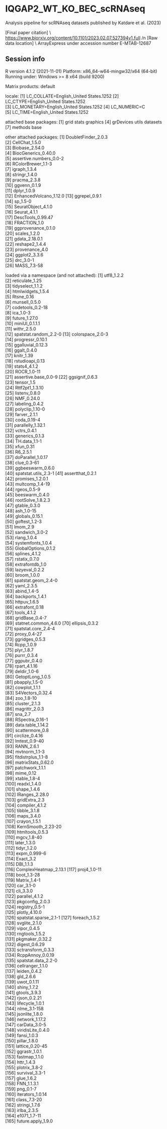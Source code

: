 # IQGAP2_WT_KO_BEC_scRNAseq
Analysis pipeline for scRNAseq datasets published by Katdare et al. (2023)

[Final paper citation] \ https://www.biorxiv.org/content/10.1101/2023.02.07.527394v1.full /n
[Raw data location] \ ArrayExpress under accession number E-MTAB-12687

Session info
---
R version 4.1.2 (2021-11-01)
Platform: x86_64-w64-mingw32/x64 (64-bit)
Running under: Windows >= 8 x64 (build 9200)

Matrix products: default

locale:
[1] LC_COLLATE=English_United States.1252 
[2] LC_CTYPE=English_United States.1252   
[3] LC_MONETARY=English_United States.1252
[4] LC_NUMERIC=C                          
[5] LC_TIME=English_United States.1252    

attached base packages:
[1] grid      stats     graphics 
[4] grDevices utils     datasets 
[7] methods   base     

other attached packages:
 [1] DoubletFinder_2.0.3    
 [2] CellChat_1.5.0         
 [3] Biobase_2.54.0         
 [4] BiocGenerics_0.40.0    
 [5] assertive.numbers_0.0-2 \
 [6] RColorBrewer_1.1-3     
 [7] igraph_1.3.4           
 [8] stringr_1.4.0          
 [9] pracma_2.3.8           
[10] ggvenn_0.1.9           
[11] dplyr_1.0.9            
[12] EnhancedVolcano_1.12.0 
[13] ggrepel_0.9.1          
[14] sp_1.5-0               
[15] SeuratObject_4.1.0     
[16] Seurat_4.1.1           
[17] DescTools_0.99.47      
[18] FRACTION_1.0           
[19] ggprovenance_0.1.0     
[20] scales_1.2.0           
[21] gdata_2.18.0.1         
[22] reshape2_1.4.4         
[23] provenance_4.0         
[24] ggplot2_3.3.6          
[25] drc_3.0-1              
[26] MASS_7.3-58            

loaded via a namespace (and not attached):
  [1] utf8_1.2.2           
  [2] reticulate_1.25      
  [3] tidyselect_1.1.2     
  [4] htmlwidgets_1.5.4    
  [5] Rtsne_0.16           
  [6] munsell_0.5.0        
  [7] codetools_0.2-18     
  [8] ica_1.0-3            
  [9] future_1.27.0        
 [10] miniUI_0.1.1.1       
 [11] withr_2.5.0          
 [12] spatstat.random_2.2-0
 [13] colorspace_2.0-3     
 [14] progressr_0.10.1     
 [15] ggalluvial_0.12.3    
 [16] ggalt_0.4.0          
 [17] knitr_1.39           
 [18] rstudioapi_0.13      
 [19] stats4_4.1.2         
 [20] ROCR_1.0-11          
 [21] assertive.base_0.0-9 
 [22] ggsignif_0.6.3       
 [23] tensor_1.5           
 [24] Rttf2pt1_1.3.10      
 [25] listenv_0.8.0        
 [26] NMF_0.24.0           
 [27] labeling_0.4.2       
 [28] polyclip_1.10-0      
 [29] farver_2.1.1         
 [30] coda_0.19-4          
 [31] parallelly_1.32.1    
 [32] vctrs_0.4.1          
 [33] generics_0.1.3       
 [34] TH.data_1.1-1        
 [35] xfun_0.31            
 [36] R6_2.5.1             
 [37] doParallel_1.0.17    
 [38] clue_0.3-61          
 [39] ggbeeswarm_0.6.0     
 [40] spatstat.utils_2.3-1 
 [41] assertthat_0.2.1     
 [42] promises_1.2.0.1     
 [43] multcomp_1.4-19      
 [44] rgeos_0.5-9          
 [45] beeswarm_0.4.0       
 [46] rootSolve_1.8.2.3    
 [47] gtable_0.3.0         
 [48] ash_1.0-15           
 [49] globals_0.15.1       
 [50] goftest_1.2-3        
 [51] lmom_2.9             
 [52] sandwich_3.0-2       
 [53] rlang_1.0.4          
 [54] systemfonts_1.0.4    
 [55] GlobalOptions_0.1.2  
 [56] splines_4.1.2        
 [57] rstatix_0.7.0        
 [58] extrafontdb_1.0      
 [59] lazyeval_0.2.2       
 [60] broom_1.0.0          
 [61] spatstat.geom_2.4-0  
 [62] yaml_2.3.5           
 [63] abind_1.4-5          
 [64] backports_1.4.1      
 [65] httpuv_1.6.5         
 [66] extrafont_0.18       
 [67] tools_4.1.2          
 [68] gridBase_0.4-7       
 [69] statnet.common_4.6.0 
 [70] ellipsis_0.3.2       
 [71] spatstat.core_2.4-4  
 [72] proxy_0.4-27         
 [73] ggridges_0.5.3       
 [74] Rcpp_1.0.9           
 [75] plyr_1.8.7           
 [76] purrr_0.3.4          
 [77] ggpubr_0.4.0         
 [78] rpart_4.1.16         
 [79] deldir_1.0-6         
 [80] GetoptLong_1.0.5     
 [81] pbapply_1.5-0        
 [82] cowplot_1.1.1        
 [83] S4Vectors_0.32.4     
 [84] zoo_1.8-10           
 [85] cluster_2.1.3        
 [86] magrittr_2.0.3       
 [87] sna_2.7              
 [88] RSpectra_0.16-1      
 [89] data.table_1.14.2    
 [90] scattermore_0.8      
 [91] circlize_0.4.16      
 [92] lmtest_0.9-40        
 [93] RANN_2.6.1           
 [94] mvtnorm_1.1-3        
 [95] fitdistrplus_1.1-8   
 [96] matrixStats_0.62.0   
 [97] patchwork_1.1.1      
 [98] mime_0.12            
 [99] xtable_1.8-4         
[100] readxl_1.4.0         
[101] shape_1.4.6          
[102] IRanges_2.28.0       
[103] gridExtra_2.3        
[104] compiler_4.1.2       
[105] tibble_3.1.8         
[106] maps_3.4.0           
[107] crayon_1.5.1         
[108] KernSmooth_2.23-20   
[109] htmltools_0.5.3      
[110] mgcv_1.8-40          
[111] later_1.3.0          
[112] tidyr_1.2.0          
[113] expm_0.999-6         
[114] Exact_3.2            
[115] DBI_1.1.3            
[116] ComplexHeatmap_2.13.1
[117] proj4_1.0-11         
[118] boot_1.3-28          
[119] Matrix_1.4-1         
[120] car_3.1-0            
[121] cli_3.3.0            
[122] parallel_4.1.2       
[123] pkgconfig_2.0.3      
[124] registry_0.5-1       
[125] plotly_4.10.0        
[126] spatstat.sparse_2.1-1
[127] foreach_1.5.2        
[128] svglite_2.1.0        
[129] vipor_0.4.5          
[130] rngtools_1.5.2       
[131] pkgmaker_0.32.2      
[132] digest_0.6.29        
[133] sctransform_0.3.3    
[134] RcppAnnoy_0.0.19     
[135] spatstat.data_2.2-0  
[136] cellranger_1.1.0     
[137] leiden_0.4.2         
[138] gld_2.6.6            
[139] uwot_0.1.11          
[140] shiny_1.7.2          
[141] gtools_3.9.3         
[142] rjson_0.2.21         
[143] lifecycle_1.0.1      
[144] nlme_3.1-158         
[145] jsonlite_1.8.0       
[146] network_1.17.2       
[147] carData_3.0-5        
[148] viridisLite_0.4.0    
[149] fansi_1.0.3          
[150] pillar_1.8.0         
[151] lattice_0.20-45      
[152] ggrastr_1.0.1        
[153] fastmap_1.1.0        
[154] httr_1.4.3           
[155] plotrix_3.8-2        
[156] survival_3.3-1       
[157] glue_1.6.2           
[158] FNN_1.1.3.1          
[159] png_0.1-7            
[160] iterators_1.0.14     
[161] class_7.3-20         
[162] stringi_1.7.6        
[163] irlba_2.3.5          
[164] e1071_1.7-11         
[165] future.apply_1.9.0   

